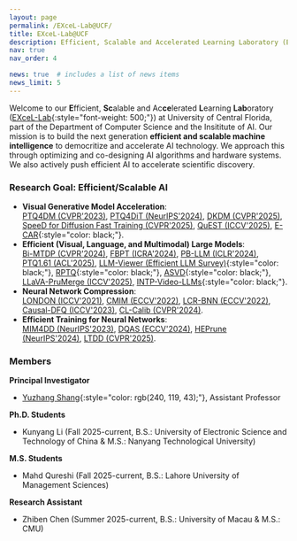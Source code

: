 ```yaml
---
layout: page
permalink: /EXceL-Lab@UCF/
title: EXceL-Lab@UCF
description: Efficient, Scalable and Accelerated Learning Laboratory (EXceL-Lab) at University of Central Florida.
nav: true
nav_order: 4

news: true  # includes a list of news items
news_limit: 5
---
```


Welcome to our **E**fficient, **Sc**alable and Ac**ce**lerated **L**earning **Lab**oratory ([EXceL-Lab](https://excel-lab.github.io/EXcel-Lab-Website/){:style="font-weight: 500;"}) at University of Central Florida, part of the Department of Computer Science and the Insititute of AI. Our mission is to build the next generation **efficient and scalable machine intelligence** to democritize and accelerate AI technology. We approach this through optimizing and co-designing AI algorithms and hardware systems. We also actively push efficient AI to accelerate scientific discovery. 

### Research Goal: Efficient/Scalable AI

- **Visual Generative Model Acceleration**:    
[PTQ4DM (CVPR'2023)](https://arxiv.org/abs/2211.15736), [PTQ4DiT (NeurIPS'2024)](https://arxiv.org/abs/2405.16005), [DKDM (CVPR'2025)](https://arxiv.org/abs/2409.03550), [SpeeD for Diffusion Fast Training (CVPR'2025)](https://arxiv.org/pdf/2405.17403), [QuEST (ICCV'2025)](https://arxiv.org/abs/2402.03666), [E-CAR](https://arxiv.org/pdf/2412.14170){:style="color: black;"}.
- **Efficient (Visual, Language, and Multimodal) Large Models**:    
[Bi-MTDP (CVPR'2024)](https://arxiv.org/abs/2405.14136), [FBPT (ICRA'2024)](https://arxiv.org/abs/2405.14136), [PB-LLM (ICLR'2024)](https://arxiv.org/pdf/2310.00034), [PTQ1.61 (ACL'2025)](https://arxiv.org/abs/2502.13179), [LLM-Viewer (Efficient LLM Survey)](https://arxiv.org/abs/2402.16363){:style="color: black;"}, [RPTQ](https://arxiv.org/abs/2304.01089){:style="color: black;"}, [ASVD](https://arxiv.org/abs/2312.05821){:style="color: black;"}, [LLaVA-PruMerge (ICCV'2025)](https://arxiv.org/abs/2403.15388), [INTP-Video-LLMs](https://arxiv.org/abs/2409.12963){:style="color: black;"}.
- **Neural Network Compression**:    
[LONDON (ICCV'2021)](https://arxiv.org/abs/2108.12905), [CMIM (ECCV'2022)](https://arxiv.org/abs/2207.02970), [LCR-BNN (ECCV'2022)](https://arxiv.org/abs/2207.06540), [Causal-DFQ (ICCV'2023)](https://arxiv.org/abs/2309.136820), [CL-Calib (CVPR'2024)](https://openaccess.thecvf.com/content/CVPR2024/papers/Shang_Enhancing_Post-training_Quantization_Calibration_through_Contrastive_Learning_CVPR_2024_paper.pdf).
- **Efficient Training for Neural Networks**:    
[MIM4DD (NeurIPS'2023)](https://proceedings.neurips.cc/paper_files/paper/2023/hash/24d36eee157559e0d2549455fba28f6a-Abstract-Conference.html), [DQAS (ECCV'2024)](https://arxiv.org/abs/2407.07268), [HEPrune (NeurIPS'2024)](https://github.com/UCF-Lou-Lab-PET/Private-Data-Prune), [LTDD (CVPR'2025)](https://arxiv.org/abs/2408.14506).    
 

### Members    

**Principal Investigator**    
- [Yuzhang Shang](https://42shawn.github.io/){:style="color: rgb(240, 119, 43);"}, Assistant Professor

**Ph.D. Students**    
- Kunyang Li (Fall 2025-current, B.S.: University of Electronic Science and Technology of China & M.S.: Nanyang Technological University)

**M.S. Students**    
- Mahd Qureshi (Fall 2025-current, B.S.: Lahore University of Management Sciences)

**Research Assistant**    
- Zhiben Chen (Summer 2025-current, B.S.: University of Macau & M.S.: CMU)    
